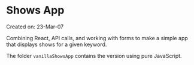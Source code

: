 # Shows App

Created on: 23-Mar-07

Combining React, API calls, and working with forms to make a simple app that displays shows for a given keyword.

The folder `vanillaShowsApp` contains the version using pure JavaScript.